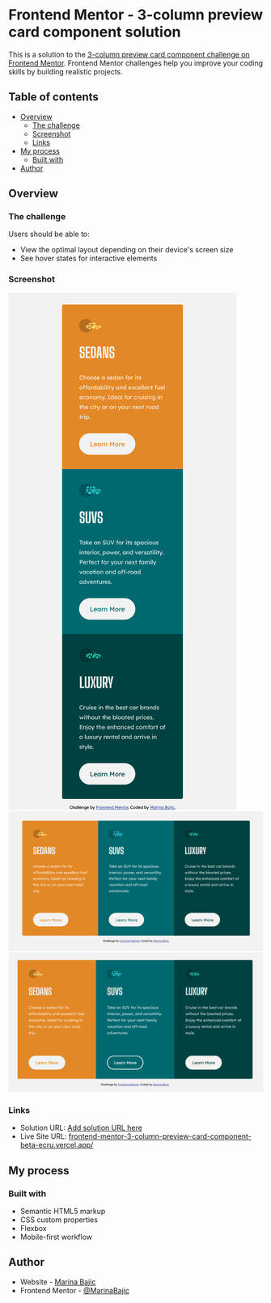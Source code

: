 # Frontend Mentor - 3-column preview card component solution

This is a solution to the [3-column preview card component challenge on Frontend Mentor](https://www.frontendmentor.io/challenges/3column-preview-card-component-pH92eAR2-). Frontend Mentor challenges help you improve your coding skills by building realistic projects. 

## Table of contents

- [Overview](#overview)
  - [The challenge](#the-challenge)
  - [Screenshot](#screenshot)
  - [Links](#links)
- [My process](#my-process)
  - [Built with](#built-with)
- [Author](#author)

## Overview

### The challenge

Users should be able to:

- View the optimal layout depending on their device's screen size
- See hover states for interactive elements

### Screenshot

![](./screenshots/mobile.png)
![](./screenshots/desktop.png)
![](./screenshots/active.png)

### Links

- Solution URL: [Add solution URL here](https://your-solution-url.com)
- Live Site URL: [frontend-mentor-3-column-preview-card-component-beta-ecru.vercel.app/](https://frontend-mentor-3-column-preview-card-component-beta-ecru.vercel.app/)

## My process

### Built with

- Semantic HTML5 markup
- CSS custom properties
- Flexbox
- Mobile-first workflow

## Author

- Website - [Marina Bajic](https://marinabajic.github.io/)
- Frontend Mentor - [@MarinaBajic](https://www.frontendmentor.io/profile/MarinaBajic)
